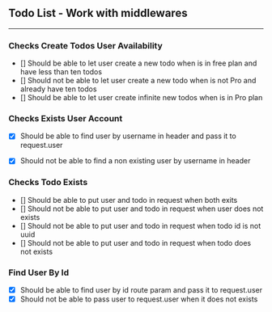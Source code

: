 ## Todo List - Work with middlewares

---


### Checks Create Todos User Availability

- [] Should be able to let user create a new todo when is in free plan and have less than ten todos
- [] Should not be able to let user create a new todo when is not Pro and already have ten todos
- [] Should be able to let user create infinite new todos when is in Pro plan


### Checks Exists User Account

- [X] Should be able to find user by username in header and pass it to request.user
- [X] Should not be able to find a non existing user by username in header


### Checks Todo Exists

- [] Should be able to put user and todo in request when both exits
- [] Should not be able to put user and todo in request when user does not exists
- [] Should not be able to put user and todo in request when todo id is not uuid
- [] Should not be able to put user and todo in request when todo does not exists


### Find User By Id

- [X] Should be able to find user by id route param and pass it to request.user
- [X] Should not be able to pass user to request.user when it does not exists